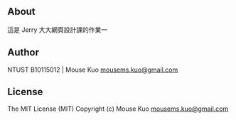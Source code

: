 ## About

這是 Jerry 大大網頁設計課的作業一

## Author

NTUST B10115012 | Mouse Kuo <mousems.kuo@gmail.com>

## License

The MIT License (MIT) Copyright (c) Mouse Kuo <mousems.kuo@gmail.com>
